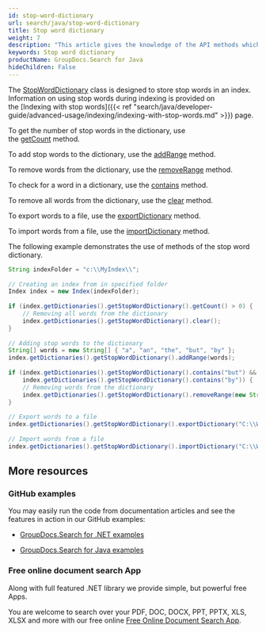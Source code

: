```yaml
---
id: stop-word-dictionary
url: search/java/stop-word-dictionary
title: Stop word dictionary
weight: 7
description: "This article gives the knowledge of the API methods which can be used to perform operations about stop word dictionary using Java."
keywords: Stop word dictionary
productName: GroupDocs.Search for Java
hideChildren: False
---
```

The [StopWordDictionary](https://reference.groupdocs.com/search/java/com.groupdocs.search.dictionaries/StopWordDictionary) class is designed to store stop words in an index. Information on using stop words during indexing is provided on the [Indexing with stop words]({{< ref "search/java/developer-guide/advanced-usage/indexing/indexing-with-stop-words.md" >}}) page.

To get the number of stop words in the dictionary, use the [getCount](https://reference.groupdocs.com/search/java/com.groupdocs.search.dictionaries/StopWordDictionary#getCount()) method.

To add stop words to the dictionary, use the [addRange](https://reference.groupdocs.com/search/java/com.groupdocs.search.dictionaries/StopWordDictionary#addRange(java.lang.Iterable)) method.

To remove words from the dictionary, use the [removeRange](https://reference.groupdocs.com/search/java/com.groupdocs.search.dictionaries/StopWordDictionary#removeRange(java.lang.Iterable)) method.

To check for a word in a dictionary, use the [contains](https://reference.groupdocs.com/search/java/com.groupdocs.search.dictionaries/StopWordDictionary#contains(java.lang.String)) method.

To remove all words from the dictionary, use the [clear](https://reference.groupdocs.com/search/java/com.groupdocs.search.dictionaries/StopWordDictionary#clear()) method.

To export words to a file, use the [exportDictionary](https://reference.groupdocs.com/search/java/com.groupdocs.search.dictionaries/DictionaryBase#exportDictionary(java.lang.String)) method.

To import words from a file, use the [importDictionary](https://reference.groupdocs.com/search/java/com.groupdocs.search.dictionaries/DictionaryBase#importDictionary(java.lang.String)) method.

The following example demonstrates the use of methods of the stop word dictionary.



```java
String indexFolder = "c:\\MyIndex\\";
 
// Creating an index from in specified folder
Index index = new Index(indexFolder);
 
if (index.getDictionaries().getStopWordDictionary().getCount() > 0) {
    // Removing all words from the dictionary
    index.getDictionaries().getStopWordDictionary().clear();
}
 
// Adding stop words to the dictionary
String[] words = new String[] { "a", "an", "the", "but", "by" };
index.getDictionaries().getStopWordDictionary().addRange(words);
 
if (index.getDictionaries().getStopWordDictionary().contains("but") &&
    index.getDictionaries().getStopWordDictionary().contains("by")) {
    // Removing words from the dictionary
    index.getDictionaries().getStopWordDictionary().removeRange(new String[] { "but", "by" });
}
 
// Export words to a file
index.getDictionaries().getStopWordDictionary().exportDictionary("C:\\Words.txt");
 
// Import words from a file
index.getDictionaries().getStopWordDictionary().importDictionary("C:\\Words.txt");
```

## More resources

### GitHub examples

You may easily run the code from documentation articles and see the features in action in our GitHub examples:

*   [GroupDocs.Search for .NET examples](https://github.com/groupdocs-search/GroupDocs.Search-for-.NET)
    
*   [GroupDocs.Search for Java examples](https://github.com/groupdocs-search/GroupDocs.Search-for-Java)
    

### Free online document search App

Along with full featured .NET library we provide simple, but powerful free Apps.

You are welcome to search over your PDF, DOC, DOCX, PPT, PPTX, XLS, XLSX and more with our free online [Free Online Document Search App](https://products.groupdocs.app/search).
